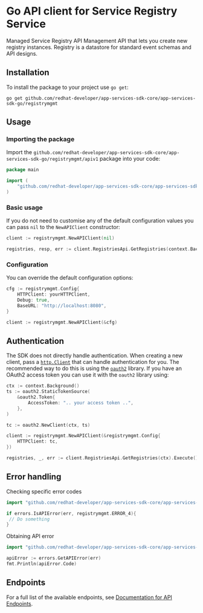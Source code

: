 # Go API client for Service Registry Service

Managed Service Registry API Management API that lets you create new registry instances. Registry is a datastore for standard event schemas and API designs.

## Installation

To install the package to your project use `go get`:

```shell
go get github.com/redhat-developer/app-services-sdk-core/app-services-sdk-go/registrymgmt
```

## Usage

### Importing the package

Import the `github.com/redhat-developer/app-services-sdk-core/app-services-sdk-go/registrymgmt/apiv1` package into your code:

```go
package main

import (
    "github.com/redhat-developer/app-services-sdk-core/app-services-sdk-go/registrymgmt/apiv1"
)
```

### Basic usage

If you do not need to customise any of the default configuration values you can pass `nil` to the `NewAPIClient` constructor:

```go
client := registrymgmt.NewAPIClient(nil)

registries, resp, err := client.RegistriesApi.GetRegistries(context.Background()).Execute()
```

### Configuration

You can override the default configuration options:

```go
cfg := registrymgmt.Config{
    HTTPClient: yourHTTPClient,
    Debug: true,
    BaseURL: "http://localhost:8080",
}

client := registrymgmt.NewAPIClient(&cfg)
```

## Authentication

The SDK does not directly handle authentication. When creating a new client, pass a [`http.Client`](https://golang.org/pkg/net/http/#Client) that can handle authentication for you. The recommended way to do this is using the [`oauth2`](https://pkg.go.dev/golang.org/x/oauth2) library. If you have an OAuth2 access token you can use it with the `oauth2` library using:

```go
ctx := context.Background()
ts := oauth2.StaticTokenSource(
    &oauth2.Token{
        AccessToken: ".. your access token ..",
    },
)

tc := oauth2.NewClient(ctx, ts)

client := registrymgmt.NewAPIClient(&registrymgmt.Config{
    HTTPClient: tc,
})

registries, _, err := client.RegistriesApi.GetRegistries(ctx).Execute()
```

## Error handling

Checking specific error codes

```go
import "github.com/redhat-developer/app-services-sdk-core/app-services-sdk-go/registrymgmt/apiv1/error"

if errors.IsAPIError(err, registrymgmt.ERROR_4){
 // Do something
}
```

Obtaining API error 

```go
import "github.com/redhat-developer/app-services-sdk-core/app-services-sdk-go/registrymgmt/apiv1/error"

apiError := errors.GetAPIError(err)
fmt.Println(apiError.Code)
```

## Endpoints

For a full list of the available endpoints, see [Documentation for API Endpoints](./client/README.md#documentation-for-api-endpoints).